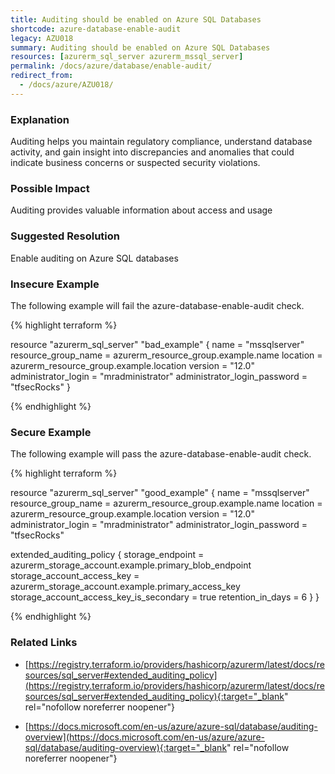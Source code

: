 ```yaml
---
title: Auditing should be enabled on Azure SQL Databases
shortcode: azure-database-enable-audit
legacy: AZU018
summary: Auditing should be enabled on Azure SQL Databases 
resources: [azurerm_sql_server azurerm_mssql_server] 
permalink: /docs/azure/database/enable-audit/
redirect_from: 
  - /docs/azure/AZU018/
---
```


### Explanation


Auditing helps you maintain regulatory compliance, understand database activity, and gain insight into discrepancies and anomalies that could indicate business concerns or suspected security violations.


### Possible Impact
Auditing provides valuable information about access and usage

### Suggested Resolution
Enable auditing on Azure SQL databases


### Insecure Example

The following example will fail the azure-database-enable-audit check.

{% highlight terraform %}

resource "azurerm_sql_server" "bad_example" {
  name                         = "mssqlserver"
  resource_group_name          = azurerm_resource_group.example.name
  location                     = azurerm_resource_group.example.location
  version                      = "12.0"
  administrator_login          = "mradministrator"
  administrator_login_password = "tfsecRocks"
}

{% endhighlight %}



### Secure Example

The following example will pass the azure-database-enable-audit check.

{% highlight terraform %}

resource "azurerm_sql_server" "good_example" {
  name                         = "mssqlserver"
  resource_group_name          = azurerm_resource_group.example.name
  location                     = azurerm_resource_group.example.location
  version                      = "12.0"
  administrator_login          = "mradministrator"
  administrator_login_password = "tfsecRocks"

  extended_auditing_policy {
    storage_endpoint                        = azurerm_storage_account.example.primary_blob_endpoint
    storage_account_access_key              = azurerm_storage_account.example.primary_access_key
    storage_account_access_key_is_secondary = true
    retention_in_days                       = 6
  }
}

{% endhighlight %}



### Related Links


- [https://registry.terraform.io/providers/hashicorp/azurerm/latest/docs/resources/sql_server#extended_auditing_policy](https://registry.terraform.io/providers/hashicorp/azurerm/latest/docs/resources/sql_server#extended_auditing_policy){:target="_blank" rel="nofollow noreferrer noopener"}

- [https://docs.microsoft.com/en-us/azure/azure-sql/database/auditing-overview](https://docs.microsoft.com/en-us/azure/azure-sql/database/auditing-overview){:target="_blank" rel="nofollow noreferrer noopener"}


